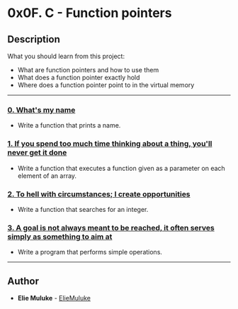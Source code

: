 # 0x0F. C - Function pointers

## Description
What you should learn from this project:

* What are function pointers and how to use them
* What does a function pointer exactly hold
* Where does a function pointer point to in the virtual memory

---

### [0. What's my name](./0-print_name.c)
* Write a function that prints a name.

### [1. If you spend too much time thinking about a thing, you'll never get it done](./1-array_iterator.c)
* Write a function that executes a function given as a parameter on each element of an array.

### [2. To hell with circumstances; I create opportunities](./2-int_index.c)
* Write a function that searches for an integer.

### [3. A goal is not always meant to be reached, it often serves simply as something to aim at](./3-main.c)
* Write a program that performs simple operations.

---

## Author
* **Elie Muluke** - [ElieMuluke](https://github.com/ElieMuluke)

